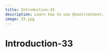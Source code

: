 ```yaml
---
title: Introduction-33
description: Learn how to use @nuxt/content.
image: 33.jpg
---
```


# Introduction-33

<article-image name="33.jpg" alt="サンプル画像"></article-image>
